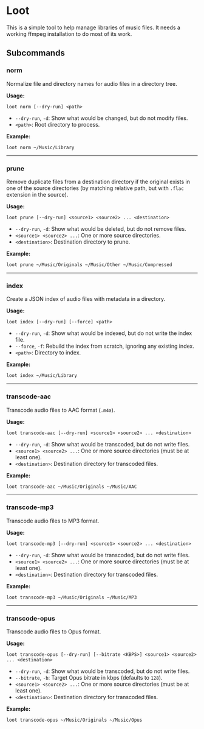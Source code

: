 # Loot

This is a simple tool to help manage libraries of music files. It needs a working ffmpeg installation to do
most of its work.

## Subcommands

### norm

Normalize file and directory names for audio files in a directory tree.

**Usage:**

```
loot norm [--dry-run] <path>
```

- `--dry-run`, `-d`: Show what would be changed, but do not modify files.
- `<path>`: Root directory to process.

**Example:**

```
loot norm ~/Music/Library
```

---

### prune

Remove duplicate files from a destination directory if the original exists in one of the source directories (by matching relative path, but with `.flac` extension in the source).

**Usage:**

```
loot prune [--dry-run] <source1> <source2> ... <destination>
```

- `--dry-run`, `-d`: Show what would be deleted, but do not remove files.
- `<source1> <source2> ...`: One or more source directories.
- `<destination>`: Destination directory to prune.

**Example:**

```
loot prune ~/Music/Originals ~/Music/Other ~/Music/Compressed
```

---

### index

Create a JSON index of audio files with metadata in a directory.

**Usage:**

```
loot index [--dry-run] [--force] <path>
```

- `--dry-run`, `-d`: Show what would be indexed, but do not write the index file.
- `--force`, `-f`: Rebuild the index from scratch, ignoring any existing index.
- `<path>`: Directory to index.

**Example:**

```
loot index ~/Music/Library
```

---

### transcode-aac

Transcode audio files to AAC format (`.m4a`).

**Usage:**

```
loot transcode-aac [--dry-run] <source1> <source2> ... <destination>
```

- `--dry-run`, `-d`: Show what would be transcoded, but do not write files.
- `<source1> <source2> ...`: One or more source directories (must be at least one).
- `<destination>`: Destination directory for transcoded files.

**Example:**

```
loot transcode-aac ~/Music/Originals ~/Music/AAC
```

---

### transcode-mp3

Transcode audio files to MP3 format.

**Usage:**

```
loot transcode-mp3 [--dry-run] <source1> <source2> ... <destination>
```

- `--dry-run`, `-d`: Show what would be transcoded, but do not write files.
- `<source1> <source2> ...`: One or more source directories (must be at least one).
- `<destination>`: Destination directory for transcoded files.

**Example:**

```
loot transcode-mp3 ~/Music/Originals ~/Music/MP3
```

---

### transcode-opus

Transcode audio files to Opus format.

**Usage:**

```
loot transcode-opus [--dry-run] [--bitrate <KBPS>] <source1> <source2> ... <destination>
```

- `--dry-run`, `-d`: Show what would be transcoded, but do not write files.
- `--bitrate`, `-b`: Target Opus bitrate in kbps (defaults to `128`).
- `<source1> <source2> ...`: One or more source directories (must be at least one).
- `<destination>`: Destination directory for transcoded files.

**Example:**

```
loot transcode-opus ~/Music/Originals ~/Music/Opus
```
